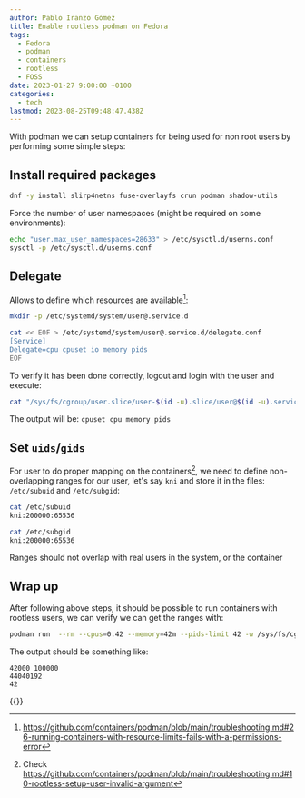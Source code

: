 ```yaml
---
author: Pablo Iranzo Gómez
title: Enable rootless podman on Fedora
tags:
  - Fedora
  - podman
  - containers
  - rootless
  - FOSS
date: 2023-01-27 9:00:00 +0100
categories:
  - tech
lastmod: 2023-08-25T09:48:47.438Z
---
```


With podman we can setup containers for being used for non root users by performing some simple steps:

## Install required packages

```bash
dnf -y install slirp4netns fuse-overlayfs crun podman shadow-utils
```

Force the number of user namespaces (might be required on some environments):

```bash
echo "user.max_user_namespaces=28633" > /etc/sysctl.d/userns.conf
sysctl -p /etc/sysctl.d/userns.conf
```

## Delegate

Allows to define which resources are available[^1]:

[^1]: <https://github.com/containers/podman/blob/main/troubleshooting.md#26-running-containers-with-resource-limits-fails-with-a-permissions-error>

```sh
mkdir -p /etc/systemd/system/user@.service.d

cat << EOF > /etc/systemd/system/user@.service.d/delegate.conf
[Service]
Delegate=cpu cpuset io memory pids
EOF
```

To verify it has been done correctly, logout and login with the user and execute:

```sh
cat "/sys/fs/cgroup/user.slice/user-$(id -u).slice/user@$(id -u).service/cgroup.controllers"
```

The output will be: `cpuset cpu memory pids`

## Set `uids`/`gids`

For user to do proper mapping on the containers[^2], we need to define non-overlapping ranges for our user, let's say `kni` and store it in the files: `/etc/subuid` and `/etc/subgid`:

[^2]: Check <https://github.com/containers/podman/blob/main/troubleshooting.md#10-rootless-setup-user-invalid-argument>

```sh
cat /etc/subuid
kni:200000:65536
```

```sh
cat /etc/subgid
kni:200000:65536
```

Ranges should not overlap with real users in the system, or the container

## Wrap up

After following above steps, it should be possible to run containers with rootless users, we can verify we can get the ranges with:

```bash
podman run  --rm --cpus=0.42 --memory=42m --pids-limit 42 -w /sys/fs/cgroup docker.io/library/alpine cat cpu.max memory.max pids.max
```

The output should be something like:

```console
42000 100000
44040192
42
```

{{<enjoy>}}
